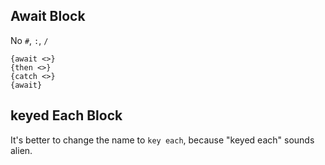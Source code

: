 ## Await Block
No `#`, `:`, `/`

```
{await <>}
{then <>}
{catch <>}
{await}
```

## keyed Each Block
It's better to change the name to `key each`, because "keyed each" sounds alien.
